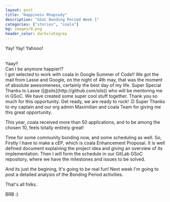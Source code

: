 ```yaml
---
layout: post
title: "Happiness Rhapsody"
description: "GSoC Bonding Period Week 1"
categories: ["stories", "coala"]
bg: images/8.png
header_color: darkslategrey
---
```


Yay! Yay! Yahooo! <br>

<br>
Yaay!!

<br>
Can I be anymore happier!?

<br>
I got selected to work with coala in Google Summer of Code!! We got the mail from Lasse and Google, on the night of 4th may, that was the moment of absolute awesomeness, certainly the best day of my life. Super Special Thanks to Lasse ([@sils](http://github.com/sils)) who will be mentoring me in GSoC. We have created some super cool stuff together. Thank you so much for this opportunity. Get ready, we are ready to rock! :D Super Thanks to my captain and our org admin Maximilian and coala Team for giving me this great opportunity. 

This year, coala received more than 50 applications, and to be among the chosen 10, feels totally entirely great! 

Time for some community bonding now, and some scheduling as well. So, Firstly I have to make a cEP, which is coala Enhancement Proposal. It is well defined document explaining the project idea and giving an overview of its implementation. Then I will form the schedule in our GitLab GSoC repository, where we have the milestones and issues to be solved. 

And its just the begining, It's going to be real fun! Next week I'm going to post a detailed analysis of the Bonding Period activities. 

That's all folks.

BRB :)

